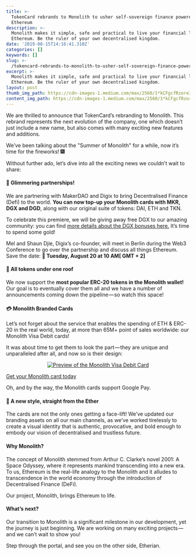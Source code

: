```yaml
---
title: >-
  TokenCard rebrands to Monolith to usher self-sovereign finance powered by
  Ethereum
description: >-
  Monolith makes it simple, safe and practical to live your financial life on
  Ethereum. Be the ruler of your own decentralised kingdom.
date: '2019-08-15T14:16:41.310Z'
categories: []
keywords: []
slug: >-
  /tokencard-rebrands-to-monolith-to-usher-self-sovereign-finance-powered-by-ethereum
excerpt: >-
  Monolith makes it simple, safe and practical to live your financial life on
  Ethereum. Be the ruler of your own decentralised kingdom.
layout: post
thumb_img_path: https://cdn-images-1.medium.com/max/2560/1*kCFgcfRzore3mLX0OQnqfA.png
content_img_path: https://cdn-images-1.medium.com/max/2560/1*kCFgcfRzore3mLX0OQnqfA.png
---
```


We are thrilled to announce that TokenCard’s rebranding to Monolith. This rebrand represents the next evolution of the company, one which doesn’t just include a new name, but also comes with many exciting new features and additions.

We’ve been talking about the "Summer of Monolith" for a while, now it’s time for the fireworks! 🎆

Without further ado, let’s dive into all the exciting news we couldn’t wait to share:

#### 🌟 Glimmering partnerships!

We are partnering with MakerDAO and Digix to bring Decentralised Finance (Defi) to the world. **You can now top-up your Monolith cards with MKR, DGX and DGD**, along with our original suite of tokens: DAI, ETH and TKN.

To celebrate this premiere, we will be giving away free DGX to our amazing community: you can find [more details about the DGX bonuses here.](https://medium.com/monolith/monolith-partners-with-digix-to-make-digital-gold-spendable-anywhere-and-we-are-giving-away-free-3eb887a847d8) It’s time to spend some gold!

Mel and Shaun Djie, Digix’s co-founder, will meet in Berlin during the Web3 Conference to go over the partnership and discuss all things Ethereum. Save the date: **📅 Tuesday, August 20 at 10 AM\[ GMT + 2\]**

#### 🏡 All tokens under one roof

We now support the **most popular ERC-20 tokens in the Monolith wallet!** Our goal is to eventually cover them all and we have a number of announcements coming down the pipeline — so watch this space!

#### 💳 Monolith Branded Cards

Let’s not forget about the service that enables the spending of ETH & ERC-20 in the real world, today, at more than 65M+ point of sales worldwide: our Monolith Visa Debit cards!

It was about time to get them to look the part — they are unique and unparalleled after all, and now so is their design:

<div align="center"><a href="https://monolith.app.link/1j516H1Hd0"target="_blank">
<img src="https://cdn-images-1.medium.com/max/800/1*oZoK5YOgk9jIV3_scCVAzw.png" alt = "Preview of the Monolith Visa Debit Card"></img>
</a></div>

[Get your Monolith card today](https://monolith.app.link/4o1oAaU68Y)

Oh, and by the way, the Monolith cards support Google Pay.

#### 🧬 A new style, straight from the Ether

The cards are not the only ones getting a face-lift! We’ve updated our branding assets on all our main channels, as we’ve worked tirelessly to create a visual identity that is authentic, provocative, and bold enough to embody our vision of decentralised and trustless future.

#### Why Monolith?

The concept of Monolith stemmed from Arthur C. Clarke’s novel 2001: A Space Odyssey, where it represents mankind transcending into a new era. To us, Ethereum is the real-life analogy to the Monolith and it alludes to transcendence in the world economy through the introduction of Decentralised Finance (DeFi).

Our project, Monolith, brings Ethereum to life.

#### What’s next?

Our transition to Monolith is a significant milestone in our development, yet the journey is just beginning. We are working on many exciting projects — and we can’t wait to show you!

Step through the portal, and see you on the other side, Etherian.